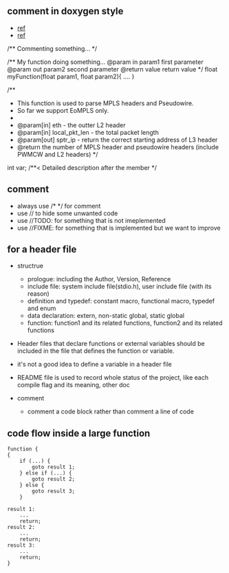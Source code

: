 ## comment in doxygen style
* [ref](https://flcwiki.desy.de/How%20to%20document%20your%20code%20using%20doxygen)
* [ref](https://www.cs.cmu.edu/~410/doc/doxygen.html)

/**
  Commenting something...
*/


/** My function doing something...
    @param in param1 first parameter
    @param out param2 second parameter
    @return value return value
*/
float myFunction(float param1, float param2){
....
}


/**
 * This function is used to parse MPLS headers and Pseudowire.
 * So far we support EoMPLS only.
 *
 * @param[in] eth           - the outter L2 header
 * @param[in] local_pkt_len - the total packet length
 * @param[out] sptr_ip      - return the correct starting address of L3 header
 * @return the number of MPLS header and pseudowire headers (include PWMCW and L2 headers)
 */

int var; /**< Detailed description after the member */

## comment
* always use /* */ for comment
* use // to hide some unwanted code
* use //TODO: for something that is not imeplemented
* use //FIXME: for something that is implemented but we want to improve

## for a header file
* structrue
	* prologue: including the Author, Version, Reference
	* include file: system include file(stdio.h), user include file (with its reason)
	* definition and typedef: constant macro, functional macro, typedef and enum
	* data declaration: extern, non-static global, static global
	* function: function1 and its related functions, function2 and its related functions

* Header files that declare functions or external variables should be included in the file that defines the function or variable.
* it's not a good idea to define a variable in a header file
* README file is used to record whole status of the project, like each compile flag and its meaning, other doc
* comment
  	* comment a code block rather than comment a line of code

## code flow inside a large function
```
function {
{
	if (...) {
		goto result 1;
	} else if (...) {
		goto result 2;
	} else {
		goto result 3;
	}

result 1:
	...
	return;
result 2:
	...
	return;
result 3:
	...
	return;
}
```
